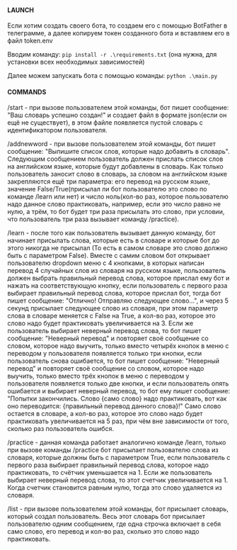 #### LAUNCH ####


Если хотим создать своего бота, то создаем его с помощью BotFather в телеграмме, а далее копируем токен созданного бота и вставляем его в файл token.env

Вводим команду:
`pip install -r .\requirements.txt`
(она нужна, для установки всех необходимых зависимостей)

Далее можем запускать бота с помощью команды:
`python .\main.py`




#### COMMANDS ####


/start - при вызове пользователем этой команды, бот пишет сообщение: "Ваш словарь успешно создан!" и создает файл в формате json(если он ещё не существует), в этом файле появляется пустой словарь с идентификатором пользователя.


/addnewword - при вызове пользователем этой команды, бот пишет сообщение: "Выпишите список слов, которые надо добавить в словарь".
Cледующим сообщением пользователь должен прислать список слов на английском языке, которые будут добавлены в словарь.
Как только пользователь заносит слово в словарь, за словом на английском языке закрепляются ещё три параметра: его перевод на русском языке, значение False/True(присылал ли бот пользователю это слово по команде /learn или нет) и число ноль(кол-во раз, которое пользователю надо данное слово практиковать, например, если это число равно не нулю, а трём, то бот будет три раза присылать это слово, при условии, что пользователь три раза вызывает команду /practice).


/learn - после того как пользователь вызывает данную команду, бот начинает присылать слова, которые есть в словаре и которые бот до этого никогда не присылал (То есть в самом словаре это слово должно быть с параметром False). 
Вместе с самим словом бот открывает пользователю dropdown меню с 4 кнопками, в которых написан перевод 4 случайных слов из словаря на русском языке, пользователь должен выбрать правильный перевод слова, которое прислал ему бот и нажать на соответствующую кнопку, если пользователь с первого раза выбирает правильный перевод слова, которое прислал бот, тогда бот пишет сообщение: "Отлично! Отправляю следующее слово...", и через 5 секунд присылает следующее слово из словаря, при этом параметр слова в словаре меняется с False на True, а кол-во раз, которое это слово надо будет практиковать увеличивается на 3. 
Если же пользователь выбирает неверный перевод слова, то бот пишет сообщение: "Неверный перевод" и повторяет своё сообщение со словом, которое надо выучить, только вместо четырёх кнопок в меню с переводом у пользователя появляется только три кнопки, если пользователь снова ошибается, то бот пишет сообщение: "Неверный перевод" и повторяет своё сообщение со словом, которое надо выучить, только вместо трёх кнопок в меню с переводом у пользователя появляется только две кнопки, и если пользователь опять ошибается и выбирает неверный перевод, то бот ему пишет сообщение: "Попытки закончились. Cлово {само слово} надо практиковать, вот как оно переводится: {правильный перевод данного слова}!"
Cамо слово остается в словаре, а кол-во раз, которое это слово надо будет практиковать увеличивается на 5 раз, при чём вне зависимости от того, сколько раз пользователь ошибся.


/practice - данная команда работает аналогично команде /learn, только при вызове команды /practice бот присылает пользователю слова из словаря, которые должны быть с параметром True, если пользователь с первого раза выбирает правильный перевод слова, которое надо практиковать, то счётчик уменьшается на 1.
Если же пользователь выбирает неверный перевод слова, то этот счетчик увеличивается на 1. 
Когда счетчик становится равным нулю, тогда это слово удаляется из словаря. 


/list - при вызове пользователем этой команды, бот присылает словарь, который создал пользователь.
Весь этот словарь бот присылает пользователю одним сообщением, где одна строчка включает в себя само слово, его перевод и кол-во раз, сколько это слово надо практиковать.
